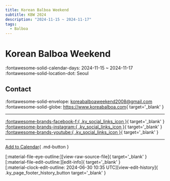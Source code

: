 ```yaml
---
title: Korean Balboa Weekend
subtitle: KBW 2024
description: "2024-11-15 ~ 2024-11-17"
tags:
  - Balboa
---
```


# Korean Balboa Weekend 

:fontawesome-solid-calendar-days: 2024-11-15 ~ 2024-11-17  
:fontawesome-solid-location-dot: Seoul  

## Contact

:fontawesome-solid-envelope: <koreabalboaweekend2008@gmail.com>  
:fontawesome-solid-globe: <https://www.koreabalboa.com>{ target='_blank' }  

---

 [:fontawesome-brands-facebook-f:{ .ky_social_links_icon }](https://www.facebook.com/KoreaBalboaWeekend){ target='_blank' } [:fontawesome-brands-instagram:{ .ky_social_links_icon }](https://instagram.com/balboa_seoul){ target='_blank' } [:fontawesome-brands-youtube:{ .ky_social_links_icon }](https://youtube.com/TheBalboaKorea){ target='_blank' }

---

[Add to Calendar](https://swing.news/ics/2024/ko_KR/korean-balboa-weekend-2024){ .md-button }

<div class="ky_page_footer" markdown>
<div class="ky_page_footer_trailing" markdown="span">
[:material-file-eye-outline:][view-raw-source-file]{ target='_blank' }
[:material-file-edit-outline:][edit-info]{ target='_blank' }
</div>
<div class="ky_page_footer_leading" markdown="span">
[:material-clock-edit-outline: 2024-06-30 10:35 UTC][view-edit-history]{ .ky_page_footer_history_button target='_blank' }
</div>
</div>

[view-raw-source-file]: https://github.com/swingdance/events/blob/main/2024/ko_KR/korean-balboa-weekend-2024.json "View Raw Source File"
[edit-info]: https://github.com/swingdance/events/issues/new?assignees=&labels=update+event&projects=&template=03-update_entity.yml&title=%5B2024%2Fko_KR%5D%20Update%20Event%3A%20Korean%20Balboa%20Weekend&region=ko_KR&year=2024&id=korean-balboa-weekend-2024&name=Korean%20Balboa%20Weekend&org_id= "Edit Info"

[view-edit-history]: https://github.com/swingdance/events/commits/main/2024/ko_KR/korean-balboa-weekend-2024.json "View Edit History"

